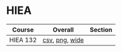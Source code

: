# HIEA

| Course | Overall | Section |
| ------ | ------- | ------- |
| HIEA 132 | [csv](https://github.com/UCSD-Historical-Enrollment-Data/2025Summer1/blob/main/overall/HIEA%20132.csv), [png](https://raw.githubusercontent.com/UCSD-Historical-Enrollment-Data/2025Summer1/main/plot_overall/HIEA%20132.png), [wide](https://raw.githubusercontent.com/UCSD-Historical-Enrollment-Data/2025Summer1/main/plot_overall_wide/HIEA%20132.png) |  |
